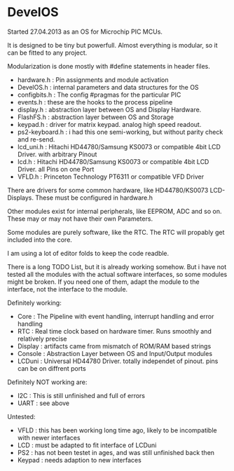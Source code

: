 # DevelOS

Started 27.04.2013 as an OS for Microchip PIC MCUs.

It is designed to be tiny but powerfull. 
Almost everything is modular, so it can be fitted to any project.

Modularization is done mostly with #define statements in header files.
- hardware.h      : Pin assignments and module activation
- DevelOS.h       : internal parameters and data structures for the OS
- configbits.h    : The config #pragmas for the particular PIC 
- events.h        : these are the hooks to the process pipeline
- display.h       : abstraction layer between OS and Display Hardware.
- FlashFS.h       : abstraction layer between OS and Storage 
- keypad.h        : driver for matrix keypad. analog high speed readout.
- ps2-keyboard.h  : i had this one semi-working, but without parity check and re-send.
- lcd_uni.h       : Hitachi HD44780/Samsung KS0073 or compatible 4bit LCD Driver. with arbitrary Pinout
- lcd.h           : Hitachi HD44780/Samsung KS0073 or compatible 4bit LCD Driver. all Pins on one Port
- VFLD.h          : Princeton Technology PT6311 or compatible VFD Driver

There are drivers for some common hardware, like HD44780/KS0073 LCD-Displays.
These must be configured in hardware.h

Other modules exist for internal peripherals, like EEPROM, ADC and so on.
These may or may not have their own Parameters.

Some modules are purely software, like the RTC. The RTC will propably get included into the core.

I am using a lot of editor folds to keep the code readble.

There is a long TODO List, but it is already working somehow. But i have not tested all the modules
with the actual software interfaces, so some modules might be broken. If you need one of them,
adapt the module to the interface, not the interface to the module.

Definitely working:
- Core 			: The Pipeline with event handling, interrupt handling and error handling
- RTC 				: Real time clock based on hardware timer. Runs smoothly and relatively precise
- Display	: artifacts came from mismatch of ROM/RAM based strings
- Console : Abstraction Layer between OS and Input/Output modules
- LCDuni  : Universal HD44780 Driver. totally independet of pinout. pins can be on diffrent ports
 
Definitely NOT working are:
- I2C 				: This is still unfinished and full of errors
- UART    : see above

Untested:
- VFLD    : this has been working long time ago, likely to be incompatible with newer interfaces
- LCD     : must be adapted to fit interface of LCDuni
- PS2     : has not been testet in ages, and was still unfinished back then
- Keypad  : needs adaption to new interfaces
